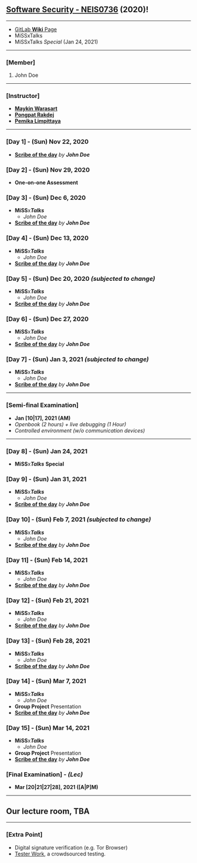 ## **[Software Security - NEIS0736](../) (2020)**!

---

* [GitLab **Wiki** Page](https://gitlab.com/NEIS0736/2020/wikis/README)
* MiSSxTalks
* MiSSxTalks *Special* (Jan 24, 2021)

---

### **[Member]**

1. John Doe

---

### **[Instructor]**
* **[Maykin Warasart](https://fb.me/maeklong)**
* **[Pongpat Rakdej](https://fb.me/pongpatrakdej)**
* **[Pemika Limpittaya](https://fb.me/tourlek.fisho)**

---

### [**Day 1**] - (Sun) **Nov 22,** 2020
*  **[Scribe of the day](https://gitlab.com/NEIS0736/2020/wikis/Scribe-of-Day-1)** *by **John Doe***

### [**Day 2**] - (Sun) **Nov 29,** 2020
*  **One-on-one Assessment**

### [**Day 3**] - (Sun) **Dec 6,** 2020
*  **MiSS**x***Talks***
   * *John Doe*
*  **[Scribe of the day](https://gitlab.com/NEIS0736/2020/wikis/Scribe-of-Day-3)** *by **John Doe***

### [**Day 4**] - (Sun) **Dec 13,** 2020
*  **MiSS**x***Talks***
   * *John Doe*
*  **[Scribe of the day](https://gitlab.com/NEIS0736/2020/wikis/Scribe-of-Day-4)** *by **John Doe***

### [**Day 5**] - (Sun) **Dec 20,** 2020 *(subjected to change)*
*  **MiSS**x***Talks***
   * *John Doe*
*  **[Scribe of the day](https://gitlab.com/NEIS0736/2020/wikis/Scribe-of-Day-5)** *by **John Doe***

### [**Day 6**] - (Sun) **Dec 27,** 2020
*  **MiSS**x***Talks***
   * *John Doe*
*  **[Scribe of the day](https://gitlab.com/NEIS0736/2020/wikis/Scribe-of-Day-6)** *by **John Doe***

### [**Day 7**] - (Sun) **Jan 3,** 2021 *(subjected to change)*
*  **MiSS**x***Talks***
   * *John Doe*
*  **[Scribe of the day](https://gitlab.com/NEIS0736/2020/wikis/Scribe-of-Day-7)** *by **John Doe***
---

### [**Semi-final Examination**]
*  **Jan [10\|17], 2021 (AM)**
*  *Openbook (2 hours) + live debugging (1 Hour)*
*  *Controlled environment (w/o communication devices)*

---

### [**Day 8**] - (Sun) **Jan 24,** 2021
*  **MiSS**x***Talks*** **Special**

### [**Day 9**] - (Sun) **Jan 31,** 2021
*  **MiSS**x***Talks***
   * *John Doe*
*  **[Scribe of the day](https://gitlab.com/NEIS0736/2020/wikis/Scribe-of-Day-9)** *by **John Doe***

### [**Day 10**] - (Sun) **Feb 7,** 2021 *(subjected to change)*
*  **MiSS**x***Talks***
   * *John Doe*
*  **[Scribe of the day](https://gitlab.com/NEIS0736/2020/wikis/Scribe-of-Day-10)** *by **John Doe***

### [**Day 11**] - (Sun) **Feb 14,** 2021
*  **MiSS**x***Talks***
   * *John Doe*
*  **[Scribe of the day](https://gitlab.com/NEIS0736/2020/wikis/Scribe-of-Day-11)** *by **John Doe***

### [**Day 12**] - (Sun) **Feb 21,** 2021
*  **MiSS**x***Talks***
   * *John Doe*
*  **[Scribe of the day](https://gitlab.com/NEIS0736/2020/wikis/Scribe-of-Day-12)** *by **John Doe***

### [**Day 13**] - (Sun) **Feb 28,** 2021
*  **MiSS**x***Talks***
   * *John Doe*
*  **[Scribe of the day](https://gitlab.com/NEIS0736/2020/wikis/Scribe-of-Day-13)** *by **John Doe***

### [**Day 14**] - (Sun) **Mar 7,** 2021
*  **MiSS**x***Talks***
   * *John Doe*
*  **Group Project** Presentation
*  **[Scribe of the day](https://gitlab.com/NEIS0736/2020/wikis/Scribe-of-Day-14)** *by **John Doe***

### [**Day 15**] - (Sun) **Mar 14,** 2021
*  **MiSS**x***Talks***
   * *John Doe*
*  **Group Project** Presentation
*  **[Scribe of the day](https://gitlab.com/NEIS0736/2020/wikis/Scribe-of-Day-15)** *by **John Doe***

### [**Final Examination**] - *(Lec)*
*  **Mar [20\|21\|27\|28], 2021 ([A\|P]M)**

---
## Our lecture room, **TBA**

---
### [**Extra Point**]
*  Digital signature verification (e.g. Tor Browser)
*  [Tester Work](https://testerwork.com/), a crowdsourced testing.
